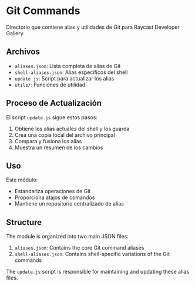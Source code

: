 # Git Commands

Directorio que contiene alias y utilidades de Git para Raycast Developer Gallery.

## Archivos

- `aliases.json`: Lista completa de alias de Git
- `shell-aliases.json`: Alias específicos del shell
- `update.js`: Script para actualizar los alias
- `utils/`: Funciones de utilidad

## Proceso de Actualización

El script `update.js` sigue estos pasos:

1. Obtiene los alias actuales del shell y los guarda
2. Crea una copia local del archivo principal
3. Compara y fusiona los alias
4. Muestra un resumen de los cambios

## Uso

Este módulo:
- Estandariza operaciones de Git
- Proporciona atajos de comandos
- Mantiene un repositorio centralizado de alias

## Structure

The module is organized into two main JSON files:
1. `aliases.json`: Contains the core Git command aliases
2. `shell-aliases.json`: Contains shell-specific variations of the Git commands

The `update.js` script is responsible for maintaining and updating these alias files. 